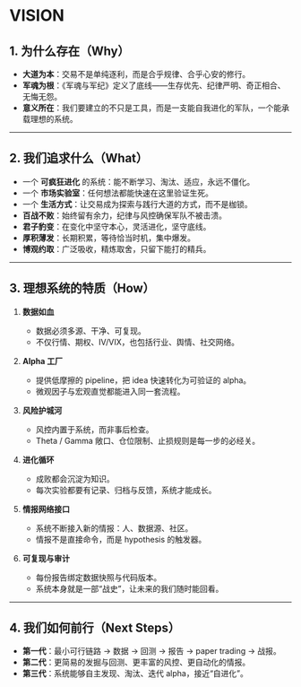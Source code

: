 # VISION

## 1. 为什么存在（Why）
- **大道为本**：交易不是单纯逐利，而是合乎规律、合乎心安的修行。  
- **军魂为根**：《军魂与军纪》定义了底线——生存优先、纪律严明、奇正相合、无悔无怨。  
- **意义所在**：我们要建立的不只是工具，而是一支能自我进化的军队，一个能承载理想的系统。  

---

## 2. 我们追求什么（What）
- 一个 **可疯狂进化** 的系统：能不断学习、淘汰、适应，永远不僵化。  
- 一个 **市场实验室**：任何想法都能快速在这里验证生死。  
- 一个 **生活方式**：让交易成为探索与践行大道的方式，而不是枷锁。  
- **百战不败**：始终留有余力，纪律与风控确保军队不被击溃。  
- **君子豹变**：在变化中坚守本心，灵活进化，坚守底线。  
- **厚积薄发**：长期积累，等待恰当时机，集中爆发。  
- **博观约取**：广泛吸收，精炼取舍，只留下能打的精兵。  

---

## 3. 理想系统的特质（How）
1. **数据如血**  
   - 数据必须多源、干净、可复现。  
   - 不仅行情、期权、IV/VIX，也包括行业、舆情、社交网络。  

2. **Alpha 工厂**  
   - 提供低摩擦的 pipeline，把 idea 快速转化为可验证的 alpha。  
   - 微观因子与宏观直觉都能进入同一套流程。  

3. **风险护城河**  
   - 风控内置于系统，而非事后检查。  
   - Theta / Gamma 敞口、仓位限制、止损规则是每一步的必经关。  

4. **进化循环**  
   - 成败都会沉淀为知识。  
   - 每次实验都要有记录、归档与反馈，系统才能成长。  

5. **情报网络接口**  
   - 系统不断接入新的情报：人、数据源、社区。  
   - 情报不是直接命令，而是 hypothesis 的触发器。  

6. **可复现与审计**  
   - 每份报告绑定数据快照与代码版本。  
   - 系统本身就是一部“战史”，让未来的我们随时能回看。  

---

## 4. 我们如何前行（Next Steps）
- **第一代**：最小可行链路 → 数据 → 回测 → 报告 → paper trading → 战报。  
- **第二代**：更简易的发掘与回测、更丰富的风控、更自动化的情报。  
- **第三代**：系统能够自主发现、淘汰、迭代 alpha，接近“自进化”。  
